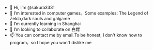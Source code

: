 - 👋 Hi, I’m @sakura3331
- 👀 I’m interested in computer games。Some examples: The Legend of Zelda,dark souls and galgame
- 🌱 I’m currently learning in Shanghai
- 💞️ I’m looking to collaborate on 白嫖
- 📫 You can contact me by email.To be honest, I don't know how to program，so I hope you won't dislike me
<!---
sakura3331/sakura3331 is a ✨ special ✨ repository because its `README.md` (this file) appears on your GitHub profile.
You can click the Preview link to take a look at your changes.
--->
